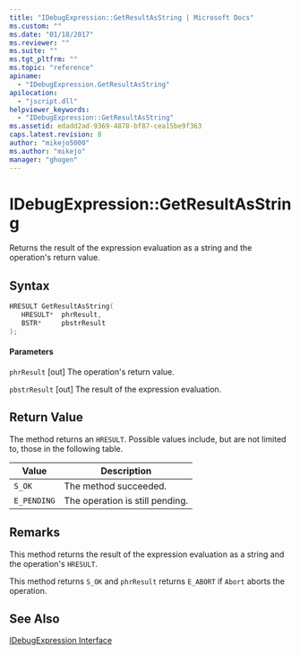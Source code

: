 ```yaml
---
title: "IDebugExpression::GetResultAsString | Microsoft Docs"
ms.custom: ""
ms.date: "01/18/2017"
ms.reviewer: ""
ms.suite: ""
ms.tgt_pltfrm: ""
ms.topic: "reference"
apiname:
  - "IDebugExpression.GetResultAsString"
apilocation:
  - "jscript.dll"
helpviewer_keywords:
  - "IDebugExpression::GetResultAsString"
ms.assetid: edadd2ad-9369-4878-bf87-cea15be9f363
caps.latest.revision: 8
author: "mikejo5000"
ms.author: "mikejo"
manager: "ghogen"
---
```

# IDebugExpression::GetResultAsString
Returns the result of the expression evaluation as a string and the operation's return value.

## Syntax

```cpp
HRESULT GetResultAsString(
   HRESULT*  phrResult,
   BSTR*     pbstrResult
);
```

#### Parameters
 `phrResult`
 [out] The operation's return value.

 `pbstrResult`
 [out] The result of the expression evaluation.

## Return Value
 The method returns an `HRESULT`. Possible values include, but are not limited to, those in the following table.

|Value|Description|
|-----------|-----------------|
|`S_OK`|The method succeeded.|
|`E_PENDING`|The operation is still pending.|

## Remarks
 This method returns the result of the expression evaluation as a string and the operation's `HRESULT`.

 This method returns `S_OK` and `phrResult` returns `E_ABORT` if `Abort` aborts the operation.

## See Also
 [IDebugExpression Interface](../../winscript/reference/idebugexpression-interface.md)